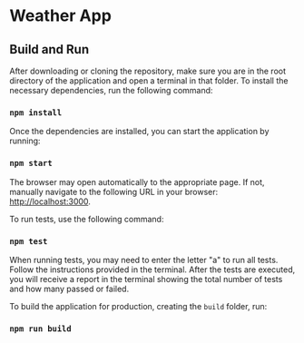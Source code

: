 # Weather App

## Build and Run

After downloading or cloning the repository, make sure you are in the root directory of the application and open a terminal in that folder. To install the necessary dependencies, run the following command:

### `npm install`

Once the dependencies are installed, you can start the application by running:

### `npm start`

The browser may open automatically to the appropriate page. If not, manually navigate to the following URL in your browser: [http://localhost:3000](http://localhost:3000).

To run tests, use the following command:

### `npm test`

When running tests, you may need to enter the letter "a" to run all tests. Follow the instructions provided in the terminal. After the tests are executed, you will receive a report in the terminal showing the total number of tests and how many passed or failed.

To build the application for production, creating the `build` folder, run:

### `npm run build`
